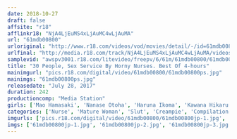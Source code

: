 ```yaml
---
date: 2018-10-27
draft: false
affsite: "r18"
afflinkr18: "NjA4LjEuMS4xLjAuMC4wLjAuMA"
url: "61mdb00800"
urloriginal: "http://www.r18.com/videos/vod/movies/detail/-/id=61mdb00800"
urlfinal: "http://media.r18.com/track/NjA4LjEuMS4xLjAuMC4wLjAuMA/videos/vod/movies/detail/-/id=61mdb00800"
samplevid: "awspv3001.r18.com/litevideo/freepv/6/61m/61mdb00800/61mdb00800_dmb_w.mp4"
title: "30 People, Sex Service By Horny Nurses. Best Of 4-hours"
mainimgurl: "pics.r18.com/digital/video/61mdb00800/61mdb00800ps.jpg"
mainimgs: "61mdb00800ps.jpg"
releasedate: "July 28, 2017"
duration: 242
productioncomp: "Media Station"
girls: ['Mao Hamasaki', 'Nanase Otoha', 'Haruna Ikoma', 'Kawana Hikaru', 'Kaho Shibuya', 'Kanna Misaki', 'Yuna Kisaragi', 'Ian Hanasaki', 'Nozomi Minami', 'Rena Aoi']
categories: ['Nurse', 'Mature Woman', 'Slut', 'Creampie', 'Compilation', 'Over 4 Hours', 'Hi-Def']
imgurls: ['pics.r18.com/digital/video/61mdb00800/61mdb00800jp-1.jpg', 'pics.r18.com/digital/video/61mdb00800/61mdb00800jp-2.jpg', 'pics.r18.com/digital/video/61mdb00800/61mdb00800jp-3.jpg', 'pics.r18.com/digital/video/61mdb00800/61mdb00800jp-4.jpg', 'pics.r18.com/digital/video/61mdb00800/61mdb00800jp-5.jpg', 'pics.r18.com/digital/video/61mdb00800/61mdb00800jp-6.jpg', 'pics.r18.com/digital/video/61mdb00800/61mdb00800jp-7.jpg', 'pics.r18.com/digital/video/61mdb00800/61mdb00800jp-8.jpg', 'pics.r18.com/digital/video/61mdb00800/61mdb00800jp-9.jpg', 'pics.r18.com/digital/video/61mdb00800/61mdb00800jp-10.jpg', 'pics.r18.com/digital/video/61mdb00800/61mdb00800jp-11.jpg', 'pics.r18.com/digital/video/61mdb00800/61mdb00800jp-12.jpg', 'pics.r18.com/digital/video/61mdb00800/61mdb00800jp-13.jpg', 'pics.r18.com/digital/video/61mdb00800/61mdb00800jp-14.jpg', 'pics.r18.com/digital/video/61mdb00800/61mdb00800jp-15.jpg', 'pics.r18.com/digital/video/61mdb00800/61mdb00800jp-16.jpg', 'pics.r18.com/digital/video/61mdb00800/61mdb00800jp-17.jpg', 'pics.r18.com/digital/video/61mdb00800/61mdb00800jp-18.jpg', 'pics.r18.com/digital/video/61mdb00800/61mdb00800jp-19.jpg', 'pics.r18.com/digital/video/61mdb00800/61mdb00800jp-20.jpg']
imgs: ['61mdb00800jp-1.jpg', '61mdb00800jp-2.jpg', '61mdb00800jp-3.jpg', '61mdb00800jp-4.jpg', '61mdb00800jp-5.jpg', '61mdb00800jp-6.jpg', '61mdb00800jp-7.jpg', '61mdb00800jp-8.jpg', '61mdb00800jp-9.jpg', '61mdb00800jp-10.jpg', '61mdb00800jp-11.jpg', '61mdb00800jp-12.jpg', '61mdb00800jp-13.jpg', '61mdb00800jp-14.jpg', '61mdb00800jp-15.jpg', '61mdb00800jp-16.jpg', '61mdb00800jp-17.jpg', '61mdb00800jp-18.jpg', '61mdb00800jp-19.jpg', '61mdb00800jp-20.jpg']
---
```

